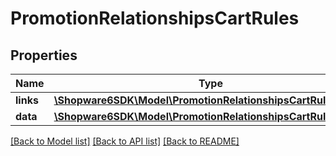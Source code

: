 # PromotionRelationshipsCartRules

## Properties
Name | Type | Description | Notes
------------ | ------------- | ------------- | -------------
**links** | [**\Shopware6SDK\Model\PromotionRelationshipsCartRulesLinks**](PromotionRelationshipsCartRulesLinks.md) |  | [optional] 
**data** | [**\Shopware6SDK\Model\PromotionRelationshipsCartRulesData[]**](PromotionRelationshipsCartRulesData.md) |  | [optional] 

[[Back to Model list]](../../README.md#documentation-for-models) [[Back to API list]](../../README.md#documentation-for-api-endpoints) [[Back to README]](../../README.md)

